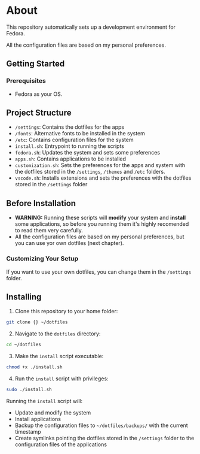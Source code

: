 # About
This repository automatically sets up a development environment for Fedora.

All the configuration files are based on my personal preferences.

## Getting Started

### Prerequisites
- Fedora as your OS.

## Project Structure
- `/settings`: Contains the dotfiles for the apps
- `/fonts`: Alternative fonts to be installed in the system
- `/etc`: Contains configuration files for the system
- `install.sh`: Entrypoint to running the scripts
- `fedora.sh`: Updates the system and sets some preferences
- `apps.sh`: Contains applications to be installed
- `customization.sh`: Sets the preferences for the apps and system with the dotfiles stored in the `/settings`, `/themes` and `/etc` folders.
- `vscode.sh`: Installs extensions and sets the preferences with the dotfiles stored in the `/settings` folder


## Before Installation
- **WARNING:** Running these scripts will **modify** your system and **install** some applications, so before you running them it's highly recomended to read them very carefully. 
- All the configuration files are based on my personal preferences, but you can use yor own dotfiles (next chapter).

### Customizing Your Setup

If you want to use your own dotfiles, you can change them in the `/settings` folder.


## Installing
1. Clone this repository to your home folder:
``` sh
git clone {} ~/dotfiles
```
2. Navigate to the `dotfiles` directory:
``` sh
cd ~/dotfiles
```
3. Make the `install` script executable:
``` sh
chmod +x ./install.sh
```
4. Run the `install` script with privileges: 
``` sh
sudo ./install.sh
```

Running the `install` script will:
- Update and modify the system 
- Install applications
- Backup the configuration files to `~/dotfiles/backups/` with the current timestamp
- Create symlinks pointing the dotfiles stored in the `/settings` folder to the configuration files of the applications

